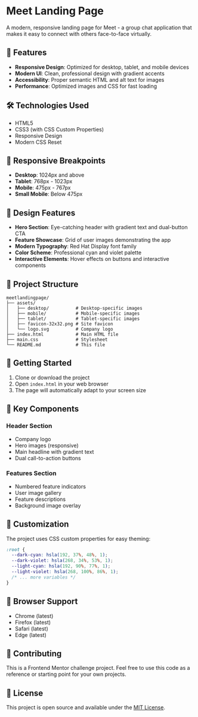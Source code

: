 # Meet Landing Page

A modern, responsive landing page for Meet - a group chat application that makes it easy to connect with others face-to-face virtually.

## 🚀 Features

- **Responsive Design**: Optimized for desktop, tablet, and mobile devices
- **Modern UI**: Clean, professional design with gradient accents
- **Accessibility**: Proper semantic HTML and alt text for images
- **Performance**: Optimized images and CSS for fast loading

## 🛠️ Technologies Used

- HTML5
- CSS3 (with CSS Custom Properties)
- Responsive Design
- Modern CSS Reset

## 📱 Responsive Breakpoints

- **Desktop**: 1024px and above
- **Tablet**: 768px - 1023px  
- **Mobile**: 475px - 767px
- **Small Mobile**: Below 475px

## 🎨 Design Features

- **Hero Section**: Eye-catching header with gradient text and dual-button CTA
- **Feature Showcase**: Grid of user images demonstrating the app
- **Modern Typography**: Red Hat Display font family
- **Color Scheme**: Professional cyan and violet palette
- **Interactive Elements**: Hover effects on buttons and interactive components

## 📁 Project Structure

```
meetlandingpage/
├── assets/
│   ├── desktop/          # Desktop-specific images
│   ├── mobile/           # Mobile-specific images
│   ├── tablet/           # Tablet-specific images
│   ├── favicon-32x32.png # Site favicon
│   └── logo.svg          # Company logo
├── index.html            # Main HTML file
├── main.css              # Stylesheet
└── README.md             # This file
```

## 🚀 Getting Started

1. Clone or download the project
2. Open `index.html` in your web browser
3. The page will automatically adapt to your screen size

## 🎯 Key Components

### Header Section
- Company logo
- Hero images (responsive)
- Main headline with gradient text
- Dual call-to-action buttons

### Features Section
- Numbered feature indicators
- User image gallery
- Feature descriptions
- Background image overlay

## 🔧 Customization

The project uses CSS custom properties for easy theming:

```css
:root {
  --dark-cyan: hsla(192, 37%, 48%, 1);
  --dark-violet: hsla(268, 34%, 53%, 1);
  --light-cyan: hsla(192, 90%, 77%, 1);
  --light-violet: hsla(268, 100%, 86%, 1);
  /* ... more variables */
}
```

## 📱 Browser Support

- Chrome (latest)
- Firefox (latest)
- Safari (latest)
- Edge (latest)

## 🤝 Contributing

This is a Frontend Mentor challenge project. Feel free to use this code as a reference or starting point for your own projects.

## 📄 License

This project is open source and available under the [MIT License](LICENSE).
